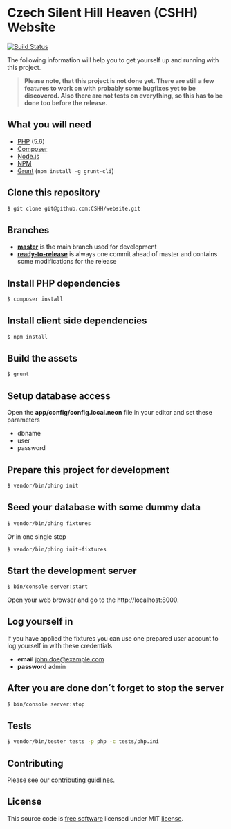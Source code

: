 # Czech Silent Hill Heaven (CSHH) Website

[![Build Status](https://travis-ci.org/CSHH/website.svg?branch=master)](https://travis-ci.org/CSHH/website)

The following information will help you to get yourself up and running with this project.

> **Please note, that this project is not done yet. There are still a few features to work on with probably some bugfixes yet to be discovered. Also there are not tests on everything, so this has to be done too before the release.**

## What you will need

* [PHP](http://php.net) (5.6)
* [Composer](https://getcomposer.org)
* [Node.js](https://nodejs.org)
* [NPM](https://www.npmjs.com)
* [Grunt](https://gruntjs.com) (`npm install -g grunt-cli`)

## Clone this repository

```bash
$ git clone git@github.com:CSHH/website.git
```

## Branches

* [**master**](https://github.com/CSHH/website/tree/master) is the main branch used for development
* [**ready-to-release**](https://github.com/CSHH/website/tree/ready-to-release) is always one commit ahead of master and contains some modifications for the release

## Install PHP dependencies

```bash
$ composer install
```

## Install client side dependencies

```bash
$ npm install
```

## Build the assets

```bash
$ grunt
```

## Setup database access

Open the **app/config/config.local.neon** file in your editor and set these parameters

* dbname
* user
* password

## Prepare this project for development

```bash
$ vendor/bin/phing init
```

## Seed your database with some dummy data

```bash
$ vendor/bin/phing fixtures
```

Or in one single step

```bash
$ vendor/bin/phing init+fixtures
```

## Start the development server

```bash
$ bin/console server:start
```

Open your web browser and go to the http://localhost:8000.

## Log yourself in

If you have applied the fixtures you can use one prepared user account to log yourself in with these credentials

* **email** john.doe@example.com
* **password** admin

## After you are done don´t forget to stop the server

```bash
$ bin/console server:stop
```

## Tests

```bash
$ vendor/bin/tester tests -p php -c tests/php.ini
```

## Contributing

Please see our [contributing guidlines](CONTRIBUTING.md).

## License

This source code is [free software](http://www.gnu.org/philosophy/free-sw.html) licensed under MIT [license](LICENSE.md).
